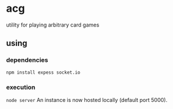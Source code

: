 # acg
utility for playing arbitrary card games

## using
### dependencies
`npm install expess socket.io`
### execution
`node server`
An instance is now hosted locally (default port 5000).
